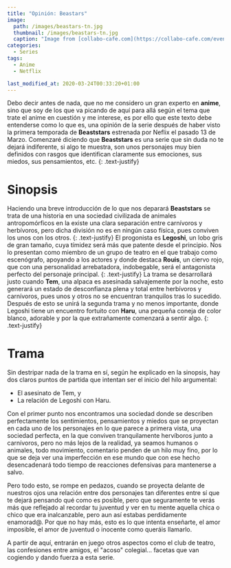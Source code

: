 ```yaml
---
title: "Opinión: Beastars"
image: 
  path: /images/beastars-tn.jpg
  thumbnail: /images/beastars-tn.jpg
  caption: "Image from [collabo-cafe.com](https://collabo-cafe.com/events/collabo/beastars-ten-yurakucho-marui2019/)"
categories:
  - Series
tags:
  - Anime
  - Netflix

last_modified_at: 2020-03-24T00:33:20+01:00
---
```


Debo decir antes de nada, que no me considero un gran experto en **anime**, sino que soy de los que va picando de aquí para allá según el tema que trate el anime en cuestión y me interese, es por ello que este texto debe entenderse como lo que es, una opinión de la serie después de haber visto la primera temporada de **Beaststars** estrenada por Neflix el pasado 13 de Marzo.
Comenzaré diciendo que **Beaststars** es una serie que sin duda no te dejará indiferente, si algo te muestra, son unos personajes muy bien definidos con rasgos que identifican claramente sus emociones, sus miedos, sus pensamientos, etc.
{: .text-justify}

<!--more-->

# Sinopsis

Haciendo una breve introducción de lo que nos deparará **Beaststars** se trata de una historia en una sociedad civilizada de animales antropomórficos en la existe una clara separación entre carnívoros y herbívoros, pero dicha división no es en ningún caso física, pues conviven los unos con los otros.
{: .text-justify}
El progonista es **Legoshi**, un lobo gris de gran tamaño, cuya tímidez será más que patente desde el principio. Nos lo presentan como miembro de un grupo de teatro en el que trabajo como escenógrafo, apoyando a los actores y donde destaca **Rouis**, un ciervo rojo,
que con una personalidad arrebatadora, indobegable, será el antagonista perfecto del personaje principal.
{: .text-justify}
La trama se desarrollará justo cuando **Tem**, una alpaca es asesinada salvajemente por la noche, esto generará un estado de desconfianza plena y total entre herbívoros y carnívoros, pues unos y otros no se encuentran tranquilos tras lo sucedido. Después de esto se unirá la segunda trama y no menos importante, donde Legoshi tiene un encuentro fortuito con **Haru**, una pequeña coneja de color blanco, adorable y por la que extrañamente comenzará a sentir algo.
{: .text-justify}

# Trama

Sin destripar nada de la trama en sí, según he explicado en la sinopsis, hay dos claros puntos de partida que intentan ser el inicio del hilo argumental:

* El asesinato de Tem, y
* La relación de Legoshi con Haru.

Con el primer punto nos encontramos una sociedad donde se describen perfectamente los sentimientos, pensamientos y miedos que se proyectan en cada uno de los personajes en lo que parece a primera vista, una sociedad perfecta, en la que conviven tranquilamente hervíboros junto a carnívoros, pero no más lejos de la realidad, ya seamos humanos o animales, todo movimiento, comentario penden de un hilo muy fino, por lo que se deja ver una imperfección en ese mundo que con ese hecho desencadenará todo tiempo de reacciones defensivas para mantenerse a salvo.

Pero todo esto, se rompe en pedazos, cuando se proyecta delante de nuestros ojos una relación entre dos personajes tan diferentes entre sí que te dejará pensando qué como es posible, pero que seguramente te verás más que reflejado al recordar tu juventud y ver en tu mente aquella chica o chico que era inalcanzable, pero aun así estabas perdidamente enamorad@. Por que no hay más, esto es lo que intenta enseñarte, el amor imposible, el amor de juventud o inocente como queráis llamarlo.

A partir de aquí, entrarán en juego otros aspectos como el club de teatro, las confesiones entre amigos, el "acoso" colegial... facetas que van cogiendo y dando fuerza a esta serie.

# 
